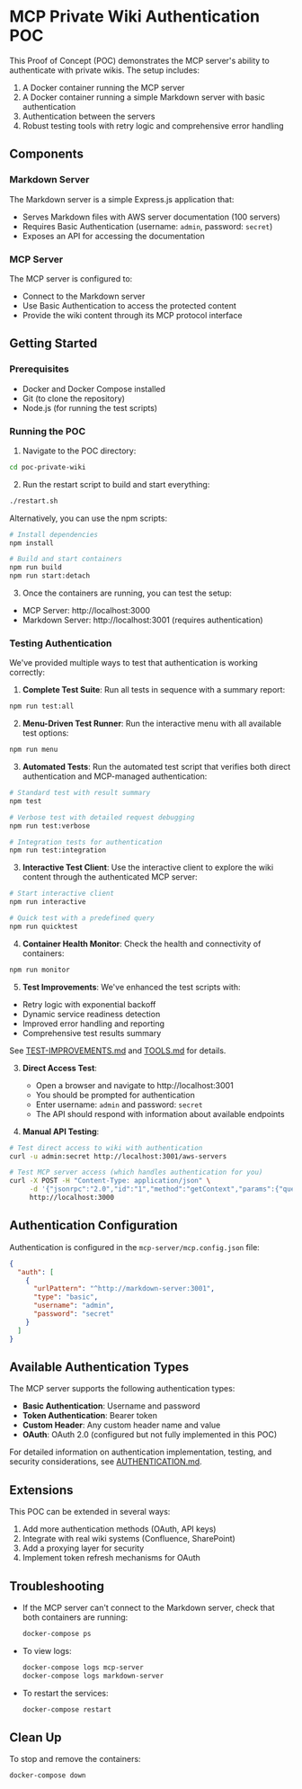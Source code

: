 # MCP Private Wiki Authentication POC

This Proof of Concept (POC) demonstrates the MCP server's ability to authenticate with private wikis. 
The setup includes:

1. A Docker container running the MCP server
2. A Docker container running a simple Markdown server with basic authentication
3. Authentication between the servers
4. Robust testing tools with retry logic and comprehensive error handling

## Components

### Markdown Server

The Markdown server is a simple Express.js application that:
- Serves Markdown files with AWS server documentation (100 servers)
- Requires Basic Authentication (username: `admin`, password: `secret`)
- Exposes an API for accessing the documentation

### MCP Server

The MCP server is configured to:
- Connect to the Markdown server
- Use Basic Authentication to access the protected content
- Provide the wiki content through its MCP protocol interface

## Getting Started

### Prerequisites

- Docker and Docker Compose installed
- Git (to clone the repository)
- Node.js (for running the test scripts)

### Running the POC

1. Navigate to the POC directory:

```bash
cd poc-private-wiki
```

2. Run the restart script to build and start everything:

```bash
./restart.sh
```

Alternatively, you can use the npm scripts:

```bash
# Install dependencies
npm install

# Build and start containers
npm run build
npm run start:detach
```

3. Once the containers are running, you can test the setup:

- MCP Server: http://localhost:3000 
- Markdown Server: http://localhost:3001 (requires authentication)

### Testing Authentication

We've provided multiple ways to test that authentication is working correctly:

1. **Complete Test Suite**: Run all tests in sequence with a summary report:

```bash
npm run test:all
```

2. **Menu-Driven Test Runner**: Run the interactive menu with all available test options:

```bash
npm run menu
```

3. **Automated Tests**: Run the automated test script that verifies both direct authentication and MCP-managed authentication:

```bash
# Standard test with result summary
npm test

# Verbose test with detailed request debugging
npm run test:verbose

# Integration tests for authentication 
npm run test:integration
```

3. **Interactive Test Client**: Use the interactive client to explore the wiki content through the authenticated MCP server:

```bash
# Start interactive client
npm run interactive

# Quick test with a predefined query
npm run quicktest
```

4. **Container Health Monitor**: Check the health and connectivity of containers:

```bash
npm run monitor
```

5. **Test Improvements**: We've enhanced the test scripts with:

- Retry logic with exponential backoff
- Dynamic service readiness detection
- Improved error handling and reporting
- Comprehensive test results summary

See [TEST-IMPROVEMENTS.md](./TEST-IMPROVEMENTS.md) and [TOOLS.md](./TOOLS.md) for details.

3. **Direct Access Test**:
   - Open a browser and navigate to http://localhost:3001
   - You should be prompted for authentication
   - Enter username: `admin` and password: `secret`
   - The API should respond with information about available endpoints

4. **Manual API Testing**:
   
```bash
# Test direct access to wiki with authentication
curl -u admin:secret http://localhost:3001/aws-servers

# Test MCP server access (which handles authentication for you)
curl -X POST -H "Content-Type: application/json" \
     -d '{"jsonrpc":"2.0","id":"1","method":"getContext","params":{"query":{"text":"aws server"}}}' \
     http://localhost:3000
```

## Authentication Configuration

Authentication is configured in the `mcp-server/mcp.config.json` file:

```json
{
  "auth": [
    {
      "urlPattern": "^http://markdown-server:3001",
      "type": "basic",
      "username": "admin",
      "password": "secret"
    }
  ]
}
```

## Available Authentication Types

The MCP server supports the following authentication types:

- **Basic Authentication**: Username and password
- **Token Authentication**: Bearer token
- **Custom Header**: Any custom header name and value
- **OAuth**: OAuth 2.0 (configured but not fully implemented in this POC)

For detailed information on authentication implementation, testing, and security considerations, see [AUTHENTICATION.md](./AUTHENTICATION.md).

## Extensions

This POC can be extended in several ways:

1. Add more authentication methods (OAuth, API keys)
2. Integrate with real wiki systems (Confluence, SharePoint)
3. Add a proxying layer for security
4. Implement token refresh mechanisms for OAuth

## Troubleshooting

- If the MCP server can't connect to the Markdown server, check that both containers are running:
  ```bash
  docker-compose ps
  ```

- To view logs:
  ```bash
  docker-compose logs mcp-server
  docker-compose logs markdown-server
  ```

- To restart the services:
  ```bash
  docker-compose restart
  ```

## Clean Up

To stop and remove the containers:

```bash
docker-compose down
```
